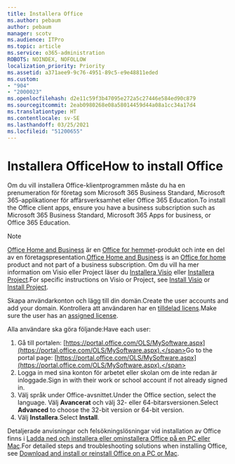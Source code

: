 ```yaml
---
title: Installera Office
ms.author: pebaum
author: pebaum
manager: scotv
ms.audience: ITPro
ms.topic: article
ms.service: o365-administration
ROBOTS: NOINDEX, NOFOLLOW
localization_priority: Priority
ms.assetid: a371aee9-9c76-4951-89c5-e9e48811eded
ms.custom:
- "904"
- "2000023"
ms.openlocfilehash: d2e11c59f3b47095e272a5c27446e584ed90c879
ms.sourcegitcommit: 2eab0980268e08a58014459d44a08a1cc34a17d4
ms.translationtype: HT
ms.contentlocale: sv-SE
ms.lasthandoff: 03/25/2021
ms.locfileid: "51200655"
---
```

# <a name="how-to-install-office"></a><span data-ttu-id="ccfb8-102">Installera Office</span><span class="sxs-lookup"><span data-stu-id="ccfb8-102">How to install Office</span></span>

<span data-ttu-id="ccfb8-103">Om du vill installera Office-klientprogrammen måste du ha en prenumeration för företag som Microsoft 365 Business Standard, Microsoft 365-applikationer för affärsverksamhet eller Office 365 Education.</span><span class="sxs-lookup"><span data-stu-id="ccfb8-103">To install the Office client apps, ensure you have a business subscription such as Microsoft 365 Business Standard, Microsoft 365 Apps for business, or Office 365 Education.</span></span>
  
> [!NOTE]
> <span data-ttu-id="ccfb8-104">[Office Home and Business](https://support.microsoft.com/office/28cbc8cf-1332-4f04-9123-9b660abb629e?wt.mc_id=Alchemy_ClientDIA) är en [Office for hemmet](https://support.microsoft.com/office/28cbc8cf-1332-4f04-9123-9b660abb629e?wt.mc_id=alchemy_clientdia)-produkt och inte en del av en företagspresentation.</span><span class="sxs-lookup"><span data-stu-id="ccfb8-104">[Office Home and Business](https://support.microsoft.com/office/28cbc8cf-1332-4f04-9123-9b660abb629e?wt.mc_id=Alchemy_ClientDIA) is an [Office for home](https://support.microsoft.com/office/28cbc8cf-1332-4f04-9123-9b660abb629e?wt.mc_id=alchemy_clientdia) product and not part of a business subscription.</span></span> <span data-ttu-id="ccfb8-105">Om du vill ha mer information om Visio eller Project läser du [Installera Visio](https://support.microsoft.com/office/f98f21e3-aa02-4827-9167-ddab5b025710?wt.mc_id=Alchemy_ClientDIA) eller [Installera Project](https://support.microsoft.com/office/7059249b-d9fe-4d61-ab96-5c5bf435f281?wt.mc_id=Alchemy_ClientDIA).</span><span class="sxs-lookup"><span data-stu-id="ccfb8-105">For specific instructions on Visio or Project, see [Install Visio](https://support.microsoft.com/office/f98f21e3-aa02-4827-9167-ddab5b025710?wt.mc_id=Alchemy_ClientDIA) or [Install Project](https://support.microsoft.com/office/7059249b-d9fe-4d61-ab96-5c5bf435f281?wt.mc_id=Alchemy_ClientDIA).</span></span>

<span data-ttu-id="ccfb8-106">Skapa användarkonton och lägg till din domän.</span><span class="sxs-lookup"><span data-stu-id="ccfb8-106">Create the user accounts and add your domain.</span></span> <span data-ttu-id="ccfb8-107">Kontrollera att användaren har en [tilldelad licens](https://docs.microsoft.com/microsoft-365/admin/add-users/add-users).</span><span class="sxs-lookup"><span data-stu-id="ccfb8-107">Make sure the user has an [assigned license](https://docs.microsoft.com/microsoft-365/admin/add-users/add-users).</span></span>

<span data-ttu-id="ccfb8-108">Alla användare ska göra följande:</span><span class="sxs-lookup"><span data-stu-id="ccfb8-108">Have each user:</span></span>

1. <span data-ttu-id="ccfb8-109">Gå till portalen: [https://portal.office.com/OLS/MySoftware.aspx](https://portal.office.com/OLS/MySoftware.aspx).</span><span class="sxs-lookup"><span data-stu-id="ccfb8-109">Go to the portal page: [https://portal.office.com/OLS/MySoftware.aspx](https://portal.office.com/OLS/MySoftware.aspx).</span></span>
2. <span data-ttu-id="ccfb8-110">Logga in med sina konton för arbetet eller skolan om de inte redan är inloggade.</span><span class="sxs-lookup"><span data-stu-id="ccfb8-110">Sign in with their work or school account if not already signed in.</span></span>
3. <span data-ttu-id="ccfb8-111">Välj språk under Office-avsnittet.</span><span class="sxs-lookup"><span data-stu-id="ccfb8-111">Under the Office section, select the language.</span></span> <span data-ttu-id="ccfb8-112">Välj **Avancerat** och välj 32- eller 64-bitarsversionen.</span><span class="sxs-lookup"><span data-stu-id="ccfb8-112">Select **Advanced** to choose the 32-bit version or 64-bit version.</span></span>
4. <span data-ttu-id="ccfb8-113">Välj **Installera**.</span><span class="sxs-lookup"><span data-stu-id="ccfb8-113">Select **Install**.</span></span>

<span data-ttu-id="ccfb8-114">Detaljerade anvisningar och felsökningslösningar vid installation av Office finns i [Ladda ned och installera eller ominstallera Office på en PC eller Mac](https://support.office.com/article/4414eaaf-0478-48be-9c42-23adc4716658?wt.mc_id=Alchemy_ClientDIA).</span><span class="sxs-lookup"><span data-stu-id="ccfb8-114">For detailed steps and troubleshooting solutions when installing Office, see [Download and install or reinstall Office on a PC or Mac](https://support.office.com/article/4414eaaf-0478-48be-9c42-23adc4716658?wt.mc_id=Alchemy_ClientDIA).</span></span>
